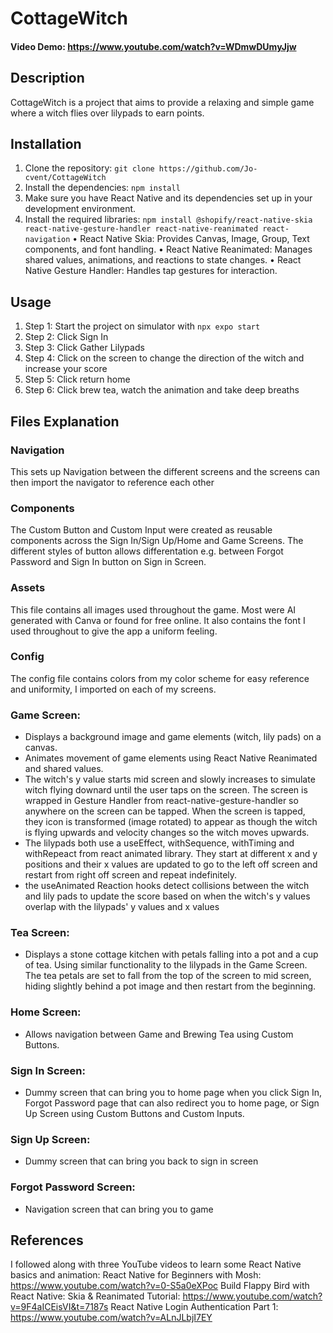 # CottageWitch

#### Video Demo: https://www.youtube.com/watch?v=WDmwDUmyJjw

## Description

CottageWitch is a project that aims to provide a relaxing and simple game where a witch flies over lilypads to earn points.

## Installation

1. Clone the repository: `git clone https://github.com/Jo-cvent/CottageWitch`
2. Install the dependencies: `npm install`
3. Make sure you have React Native and its dependencies set up in your development environment.
4. Install the required libraries: `npm install @shopify/react-native-skia react-native-gesture-handler react-native-reanimated react-navigation`
   • React Native Skia: Provides Canvas, Image, Group, Text components, and font handling.
   • React Native Reanimated: Manages shared values, animations, and reactions to state changes.
   • React Native Gesture Handler: Handles tap gestures for interaction.

## Usage

1. Step 1: Start the project on simulator with `npx expo start`
2. Step 2: Click Sign In
3. Step 3: Click Gather Lilypads
4. Step 4: Click on the screen to change the direction of the witch and increase your score
5. Step 5: Click return home
6. Step 6: Click brew tea, watch the animation and take deep breaths

## Files Explanation

### Navigation

This sets up Navigation between the different screens and the screens can then import the navigator to reference each other

### Components

The Custom Button and Custom Input were created as reusable components across the Sign In/Sign Up/Home and Game Screens. The different styles of button allows differentation e.g. between Forgot Password and Sign In button on Sign in Screen.

### Assets

This file contains all images used throughout the game. Most were AI generated with Canva or found for free online. It also contains the font I used throughout to give the app a uniform feeling.

### Config

The config file contains colors from my color scheme for easy reference and uniformity, I imported on each of my screens.

### Game Screen:

- Displays a background image and game elements (witch, lily pads) on a canvas.
- Animates movement of game elements using React Native Reanimated and shared values.
- The witch's y value starts mid screen and slowly increases to simulate witch flying downard until the user taps on the screen. The screen is wrapped in Gesture Handler from react-native-gesture-handler so anywhere on the screen can be tapped. When the screen is tapped, they icon is transformed (image rotated) to appear as though the witch is flying upwards and velocity changes so the witch moves upwards.
- The lilypads both use a useEffect, withSequence, withTiming and withRepeact from react animated library. They start at different x and y positions and their x values are updated to go to the left off screen and restart from right off screen and repeat indefinitely.
- the useAnimated Reaction hooks detect collisions between the witch and lily pads to update the score based on when the witch's y values overlap with the lilypads' y values and x values

### Tea Screen:

- Displays a stone cottage kitchen with petals falling into a pot and a cup of tea. Using similar functionality to the lilypads in the Game Screen. The tea petals are set to fall from the top of the screen to mid screen, hiding slightly behind a pot image and then restart from the beginning.

### Home Screen:

- Allows navigation between Game and Brewing Tea using Custom Buttons.

### Sign In Screen:

- Dummy screen that can bring you to home page when you click Sign In, Forgot Password page that can also redirect you to home page, or Sign Up Screen using Custom Buttons and Custom Inputs.

### Sign Up Screen:

- Dummy screen that can bring you back to sign in screen

### Forgot Password Screen:

- Navigation screen that can bring you to game

## References

I followed along with three YouTube videos to learn some React Native basics and animation:
React Native for Beginners with Mosh: https://www.youtube.com/watch?v=0-S5a0eXPoc
Build Flappy Bird with React Native: Skia & Reanimated Tutorial: https://www.youtube.com/watch?v=9F4aICEisVI&t=7187s
React Native Login Authentication Part 1: https://www.youtube.com/watch?v=ALnJLbjI7EY
